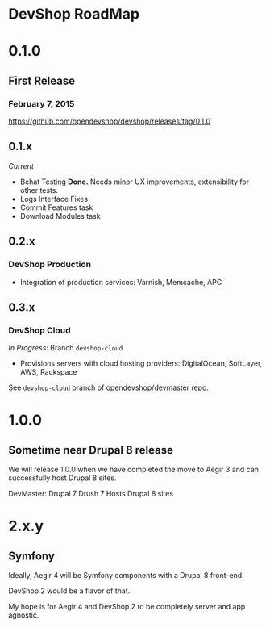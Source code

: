 DevShop RoadMap
===============

# 0.1.0
## First Release
### February 7, 2015

https://github.com/opendevshop/devshop/releases/tag/0.1.0

## 0.1.x 
*Current*

- Behat Testing  **Done.**
  Needs minor UX improvements, extensibility for other tests.
- Logs Interface Fixes
- Commit Features task
- Download Modules task

## 0.2.x
### DevShop Production

- Integration of production services: Varnish, Memcache, APC

## 0.3.x
### DevShop Cloud

*In Progress:* Branch `devshop-cloud` 

- Provisions servers with cloud hosting providers: DigitalOcean, SoftLayer, AWS, Rackspace 

See `devshop-cloud` branch of [opendevshop/devmaster](https://github.com/opendevshop/devmaster/tree/devshop-cloud/modules/devshop/devshop_cloud) repo.

# 1.0.0
## Sometime near Drupal 8 release

We will release 1.0.0 when we have completed the move to Aegir 3 and can successfully host Drupal 8 sites.

DevMaster: Drupal 7
Drush 7
Hosts Drupal 8 sites


# 2.x.y
## Symfony

Ideally, Aegir 4 will be Symfony components with a Drupal 8 front-end.

DevShop 2 would be a flavor of that.

My hope is for Aegir 4 and DevShop 2 to be completely server and app agnostic. 